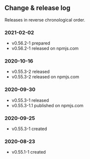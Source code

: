 ## Change & release log

Releases in reverse chronological order.

### 2021-02-02

- v0.56.2-1 prepared
- v0.56.2-1 released on npmjs.com

### 2020-10-16

- v0.55.3-2 released
- v0.55.3-2 released on npmjs.com

### 2020-09-30

- v0.55.3-1 released
- v0.55.3-1.1 published on npmjs.com

### 2020-09-25

- v0.55.3-1 created

### 2020-08-23

- v0.55.1-1 created

